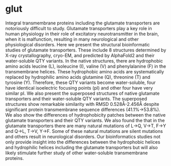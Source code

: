 # glut

Integral transmembrane proteins including the glutamate transporters are notoriously difficult to study. Glutamate transporters play a key role in human physiology in their role of excitatory neurotransmitter in the brain, when it is malfunction, resulting in many neurological and other physiological disorders. Here we present the structural bioinformatic studies of glutamate transporters. These include 8 structures determined by X-ray crystallography, cryo-EM, and predicted by AlphaFold2 and their water-soluble QTY variants. In the native structures, there are hydrophobic amino acids leucine (L), isoleucine (I), valine (V) and phenylalanine (F) in the transmembrane helices. These hydrophobic amino acids are systematically replaced by hydrophilic amino acids glutamine (Q), threonine (T) and tyrosine (Y). Therefore, these QTY variants become water-soluble, four have identical isoelectric focusing points (pI) and other four have very similar pI. We also present the superposed structures of native glutamate transporters and their water-soluble QTY variants. The superposed structures show remarkable similarity with RMSD 0.528Å-2.456Å despite significant protein transmembrane sequence differences (41.1%->53.8%). We also show the differences of hydrophobicity patches between the native glutamate transporters and their QTY variants. We also found the that in the glutamate transporters there are many natural mutations of L->Q, V->T, F->Y and Q->L, T->V, Y->F. Some of these natural mutations are silent mutations and others result in neurological disorders. Our bioinformatics studies not only provide insight into the differences between the hydrophobic helices and hydrophilic helices including the glutamate transporters but will also likely stimulate further study of other water-soluble transmembrane proteins.
